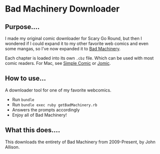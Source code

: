 Bad Machinery Downloader
=========

Purpose....
-----------
I made my original comic downloader for Scary Go Round, but then I wondered if I could expand it to my other favorite web comics and even some mangas, so I've now expanded it to [Bad Machinery](http://www.scarygoround.com/).

Each chapter is loaded into its own `.cbz` file. Which can be used with most comic readers. For Mac, see [Simple Comic](http://dancingtortoise.com/simplecomic/) or [Jomic](http://jomic.sourceforge.net/).


How to use...
-----------
A downloader tool for one of my favorite webcomics.

  - Run `bundle`
  - Run `bundle exec ruby getBadMachinery.rb`
  - Answers the prompts accordingly
  - Enjoy all of Bad Machinery!

What this does....
-----------

This downloads the entirety of Bad Machinery from 2009-Present, by John Allison.